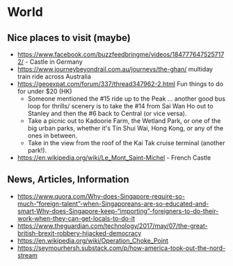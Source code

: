 # World

## Nice places to visit (maybe)

- https://www.facebook.com/buzzfeedbringme/videos/1847776475257172/ - Castle in Germany
- https://www.journeybeyondrail.com.au/journeys/the-ghan/ multiday train ride across Australia
- https://geoexpat.com/forum/337/thread347962-2.html Fun things to do for under $20 (HK)
  * Someone mentioned the #15 ride up to the Peak ... another good bus loop for thrills/ scenery is to take the #14 from Sai Wan Ho out to Stanley and then the #6 back to Central (or vice versa).
  * Take a picnic out to Kadoorie Farm, the Wetland Park, or one of the big urban parks, whether it's Tin Shui Wai, Hong Kong, or any of the ones in between.
  * Take in the view from the roof of the Kai Tak cruise terminal (another park!).
- https://en.wikipedia.org/wiki/Le_Mont_Saint-Michel - French Castle

## News, Articles, Information

- https://www.quora.com/Why-does-Singapore-require-so-much-“foreign-talent”-when-Singaporeans-are-so-educated-and-smart-Why-does-Singapore-keep-“importing”-foreigners-to-do-their-work-when-they-can-get-locals-to-do-it
- https://www.theguardian.com/technology/2017/may/07/the-great-british-brexit-robbery-hijacked-democracy
- https://en.wikipedia.org/wiki/Operation_Choke_Point
- https://seymourhersh.substack.com/p/how-america-took-out-the-nord-stream
